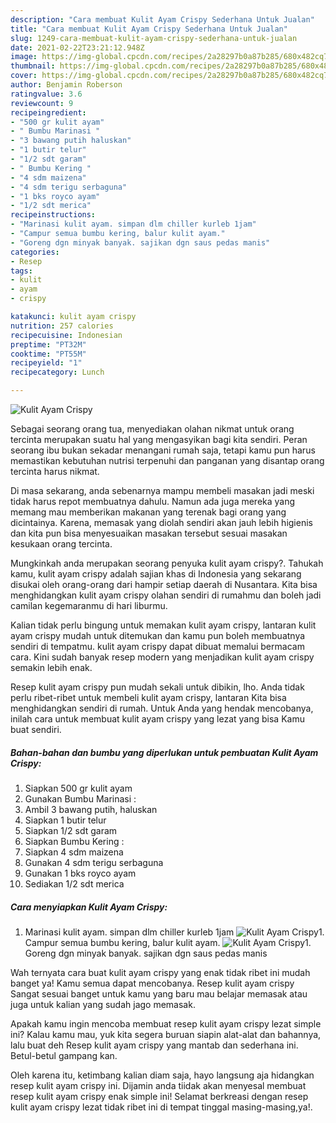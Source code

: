 ```yaml
---
description: "Cara membuat Kulit Ayam Crispy Sederhana Untuk Jualan"
title: "Cara membuat Kulit Ayam Crispy Sederhana Untuk Jualan"
slug: 1249-cara-membuat-kulit-ayam-crispy-sederhana-untuk-jualan
date: 2021-02-22T23:21:12.948Z
image: https://img-global.cpcdn.com/recipes/2a28297b0a87b285/680x482cq70/kulit-ayam-crispy-foto-resep-utama.jpg
thumbnail: https://img-global.cpcdn.com/recipes/2a28297b0a87b285/680x482cq70/kulit-ayam-crispy-foto-resep-utama.jpg
cover: https://img-global.cpcdn.com/recipes/2a28297b0a87b285/680x482cq70/kulit-ayam-crispy-foto-resep-utama.jpg
author: Benjamin Roberson
ratingvalue: 3.6
reviewcount: 9
recipeingredient:
- "500 gr kulit ayam"
- " Bumbu Marinasi "
- "3 bawang putih haluskan"
- "1 butir telur"
- "1/2 sdt garam"
- " Bumbu Kering "
- "4 sdm maizena"
- "4 sdm terigu serbaguna"
- "1 bks royco ayam"
- "1/2 sdt merica"
recipeinstructions:
- "Marinasi kulit ayam. simpan dlm chiller kurleb 1jam"
- "Campur semua bumbu kering, balur kulit ayam."
- "Goreng dgn minyak banyak. sajikan dgn saus pedas manis"
categories:
- Resep
tags:
- kulit
- ayam
- crispy

katakunci: kulit ayam crispy 
nutrition: 257 calories
recipecuisine: Indonesian
preptime: "PT32M"
cooktime: "PT55M"
recipeyield: "1"
recipecategory: Lunch

---
```



![Kulit Ayam Crispy](https://img-global.cpcdn.com/recipes/2a28297b0a87b285/680x482cq70/kulit-ayam-crispy-foto-resep-utama.jpg)

Sebagai seorang orang tua, menyediakan olahan nikmat untuk orang tercinta merupakan suatu hal yang mengasyikan bagi kita sendiri. Peran seorang ibu bukan sekadar menangani rumah saja, tetapi kamu pun harus memastikan kebutuhan nutrisi terpenuhi dan panganan yang disantap orang tercinta harus nikmat.

Di masa  sekarang, anda sebenarnya mampu membeli masakan jadi meski tidak harus repot membuatnya dahulu. Namun ada juga mereka yang memang mau memberikan makanan yang terenak bagi orang yang dicintainya. Karena, memasak yang diolah sendiri akan jauh lebih higienis dan kita pun bisa menyesuaikan masakan tersebut sesuai masakan kesukaan orang tercinta. 



Mungkinkah anda merupakan seorang penyuka kulit ayam crispy?. Tahukah kamu, kulit ayam crispy adalah sajian khas di Indonesia yang sekarang disukai oleh orang-orang dari hampir setiap daerah di Nusantara. Kita bisa menghidangkan kulit ayam crispy olahan sendiri di rumahmu dan boleh jadi camilan kegemaranmu di hari liburmu.

Kalian tidak perlu bingung untuk memakan kulit ayam crispy, lantaran kulit ayam crispy mudah untuk ditemukan dan kamu pun boleh membuatnya sendiri di tempatmu. kulit ayam crispy dapat dibuat memalui bermacam cara. Kini sudah banyak resep modern yang menjadikan kulit ayam crispy semakin lebih enak.

Resep kulit ayam crispy pun mudah sekali untuk dibikin, lho. Anda tidak perlu ribet-ribet untuk membeli kulit ayam crispy, lantaran Kita bisa menghidangkan sendiri di rumah. Untuk Anda yang hendak mencobanya, inilah cara untuk membuat kulit ayam crispy yang lezat yang bisa Kamu buat sendiri.

<!--inarticleads1-->

##### Bahan-bahan dan bumbu yang diperlukan untuk pembuatan Kulit Ayam Crispy:

1. Siapkan 500 gr kulit ayam
1. Gunakan  Bumbu Marinasi :
1. Ambil 3 bawang putih, haluskan
1. Siapkan 1 butir telur
1. Siapkan 1/2 sdt garam
1. Siapkan  Bumbu Kering :
1. Siapkan 4 sdm maizena
1. Gunakan 4 sdm terigu serbaguna
1. Gunakan 1 bks royco ayam
1. Sediakan 1/2 sdt merica




<!--inarticleads2-->

##### Cara menyiapkan Kulit Ayam Crispy:

1. Marinasi kulit ayam. simpan dlm chiller kurleb 1jam
<img src="https://img-global.cpcdn.com/steps/7fff60e1123b0486/160x128cq70/kulit-ayam-crispy-langkah-memasak-1-foto.jpg" alt="Kulit Ayam Crispy">1. Campur semua bumbu kering, balur kulit ayam.
<img src="https://img-global.cpcdn.com/steps/6ea0c65183539c3f/160x128cq70/kulit-ayam-crispy-langkah-memasak-2-foto.jpg" alt="Kulit Ayam Crispy">1. Goreng dgn minyak banyak. sajikan dgn saus pedas manis




Wah ternyata cara buat kulit ayam crispy yang enak tidak ribet ini mudah banget ya! Kamu semua dapat mencobanya. Resep kulit ayam crispy Sangat sesuai banget untuk kamu yang baru mau belajar memasak atau juga untuk kalian yang sudah jago memasak.

Apakah kamu ingin mencoba membuat resep kulit ayam crispy lezat simple ini? Kalau kamu mau, yuk kita segera buruan siapin alat-alat dan bahannya, lalu buat deh Resep kulit ayam crispy yang mantab dan sederhana ini. Betul-betul gampang kan. 

Oleh karena itu, ketimbang kalian diam saja, hayo langsung aja hidangkan resep kulit ayam crispy ini. Dijamin anda tiidak akan menyesal membuat resep kulit ayam crispy enak simple ini! Selamat berkreasi dengan resep kulit ayam crispy lezat tidak ribet ini di tempat tinggal masing-masing,ya!.


